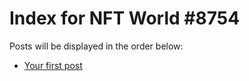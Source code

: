 # Index for NFT World #8754
Posts will be displayed in the order below:

- [Your first post](./001-first.md)

